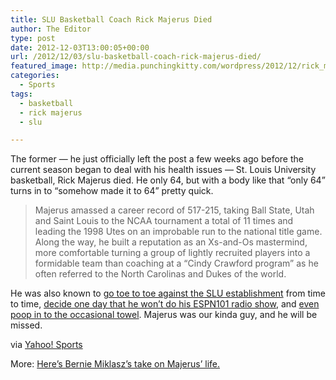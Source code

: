 ```yaml
---
title: SLU Basketball Coach Rick Majerus Died
author: The Editor
type: post
date: 2012-12-03T13:00:05+00:00
url: /2012/12/03/slu-basketball-coach-rick-majerus-died/
featured_image: http://media.punchingkitty.com/wordpress/2012/12/rick_majerus.jpeg
categories:
  - Sports
tags:
  - basketball
  - rick majerus
  - slu

---
```

The former &#8212; he just officially left the post a few weeks ago before the current season began to deal with his health issues &#8212; St. Louis University basketball, Rick Majerus died. He only 64, but with a body like that &#8220;only 64&#8221; turns in to &#8220;somehow made it to 64&#8221; pretty quick.

> Majerus amassed a career record of 517-215, taking Ball State, Utah and Saint Louis to the NCAA tournament a total of 11 times and leading the 1998 Utes on an improbable run to the national title game. Along the way, he built a reputation as an Xs-and-Os mastermind, more comfortable turning a group of lightly recruited players into a formidable team than coaching at a &#8220;Cindy Crawford program&#8221; as he often referred to the North Carolinas and Dukes of the world.

He was also known to <a href="http://espn.go.com/blog/collegebasketballnation/post/_/id/3093/majerus-forced-to-fly-commercial-and-hes-not-happy-about-it" target="_blank">go toe to toe against the SLU establishment</a> from time to time, <a href="http://www.stltoday.com/sports/majerus-lights-a-media-flame-slu-coach-s-radio-moves/article_f0061b6a-9d51-5741-b0ff-4d06e032086e.html" target="_blank">decide one day that he won&#8217;t do his ESPN101 radio show</a>, and <a href="http://punchingkitty.com/2010/01/07/does-slu-basketball-coach-rick-majerus-poop-in-towels/" target="_blank">even poop in to the occasional towel</a>. Majerus was our kinda guy, and he will be missed.

via <a href="http://sports.yahoo.com/blogs/ncaab-the-dagger/rick-majerus-master-strategist-larger-life-personality-dies-030332642--ncaab.html" target="_blank">Yahoo! Sports</a>

More: <a href="http://www.stltoday.com/sports/columns/bernie-miklasz/majerus-lived-his-life-to-help-others/article_810ebd3e-7f60-531d-8722-898f6f16cd2b.html" target="_blank">Here&#8217;s Bernie Miklasz&#8217;s take on Majerus&#8217; life.</a>